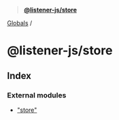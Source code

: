 > **[@listener-js/store](README.md)**

[Globals](globals.md) /

# @listener-js/store

## Index

### External modules

* ["store"](modules/_store_.md)